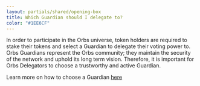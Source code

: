 ```yaml
---
layout: partials/shared/opening-box
title: Which Guardian should I delegate to?
color: "#1EE6CF"
---
```


In order to participate in the Orbs universe, token holders are required to stake their tokens and select a Guardian to delegate their voting power to. Orbs Guardians represent the Orbs community; they maintain the security of the network and uphold its long term vision. Therefore, it is important for Orbs Delegators to choose a trustworthy and active Guardian.

Learn more on how to choose a Guardian [here](how-to-choose-an-orbs-guardian)
